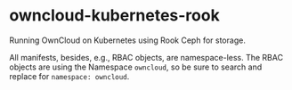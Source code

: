 # owncloud-kubernetes-rook
Running OwnCloud on Kubernetes using Rook Ceph for storage.

All manifests, besides, e.g., RBAC objects, are namespace-less.
The RBAC objects are using the Namespace `owncloud`, so be sure to search and replace for `namespace: owncloud`.
